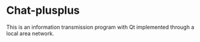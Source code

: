# Chat-plusplus
This is an information transmission program with Qt implemented through a local area network.
